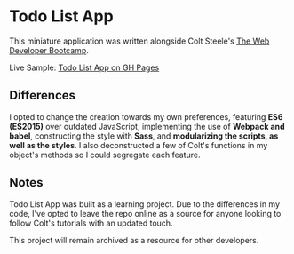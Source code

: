 # Todo List App
This miniature application was written alongside Colt Steele's [The Web Developer Bootcamp](https://www.udemy.com/the-web-developer-bootcamp).

Live Sample: [Todo List App on GH Pages](https://git.io/vb0iy)

## Differences
I opted to change the creation towards my own preferences, featuring **ES6 (ES2015)** over outdated JavaScript, implementing the use of **Webpack and babel**, constructing the style with **Sass**, and **modularizing the scripts, as well as the styles**. I also deconstructed a few of Colt's functions in my object's methods so I could segregate each feature.

## Notes
Todo List App was built as a learning project. Due to the differences in my code, I've opted to leave the repo online as a source for anyone looking to follow Colt's tutorials with an updated touch.

This project will remain archived as a resource for other developers.
